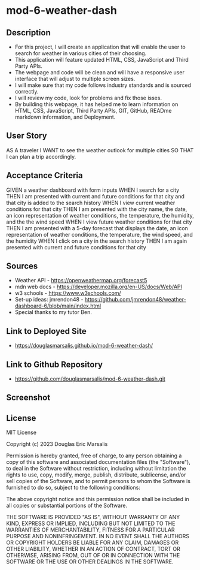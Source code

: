 # mod-6-weather-dash

## Description 

* For this project, I will create an application that will enable the user to search for weather in various cities of their choosing.
* This application will feature updated HTML, CSS, JavaScript and Third Party APIs.
* The webpage and code will be clean and will have a responsive user interface that will adjust to multiple screen sizes.
* I will make sure that my code follows industry standards and is sourced correctly.
* I will review my code, look for problems and fix those isses.
* By building this webpage, it has helped me to learn information on HTML, CSS, JavaScript, Third Party APIs, GIT, GitHub, READme markdown information, and Deployment.

## User Story

AS A traveler 
I WANT to see the weather outlook for multiple cities
SO THAT I can plan a trip accordingly.

## Acceptance Criteria

GIVEN a weather dashboard with form inputs
WHEN I search for a city
THEN I am presented with current and future conditions for that city and that city is added to the search history
WHEN I view current weather conditions for that city
THEN I am presented with the city name, the date, an icon representation of weather conditions, the temperature, the humidity, and the the wind speed
WHEN I view future weather conditions for that city
THEN I am presented with a 5-day forecast that displays the date, an icon representation of weather conditions, the temperature, the wind speed, and the humidity
WHEN I click on a city in the search history
THEN I am again presented with current and future conditions for that city

## Sources

* Weather API - https://openweathermap.org/forecast5 
* mdn web docs - https://developer.mozilla.org/en-US/docs/Web/API 
* w3 schools - https://www.w3schools.com/
* Set-up ideas: jmrendon48 - https://github.com/jmrendon48/weather-dashboard-6/blob/main/index.html 
* Special thanks to my tutor Ben.

## Link to Deployed Site

* https://douglasmarsalis.github.io/mod-6-weather-dash/ 
## Link to Github Repository

* https://github.com/douglasmarsalis/mod-6-weather-dash.git 
## Screenshot


## License

MIT License

Copyright (c) 2023 Douglas Eric Marsalis

Permission is hereby granted, free of charge, to any person obtaining a copy of this software and associated documentation files (the "Software"), to deal in the Software without restriction, including without limitation the rights to use, copy, modify, merge, publish, distribute, sublicense, and/or sell copies of the Software, and to permit persons to whom the Software is furnished to do so, subject to the following conditions:

The above copyright notice and this permission notice shall be included in all copies or substantial portions of the Software.

THE SOFTWARE IS PROVIDED "AS IS", WITHOUT WARRANTY OF ANY KIND, EXPRESS OR IMPLIED, INCLUDING BUT NOT LIMITED TO THE WARRANTIES OF MERCHANTABILITY, FITNESS FOR A PARTICULAR PURPOSE AND NONINFRINGEMENT. IN NO EVENT SHALL THE AUTHORS OR COPYRIGHT HOLDERS BE LIABLE FOR ANY CLAIM, DAMAGES OR OTHER LIABILITY, WHETHER IN AN ACTION OF CONTRACT, TORT OR OTHERWISE, ARISING FROM, OUT OF OR IN CONNECTION WITH THE SOFTWARE OR THE USE OR OTHER DEALINGS IN THE SOFTWARE.

